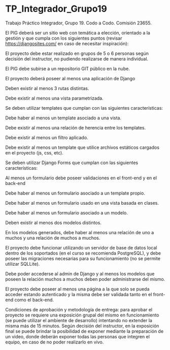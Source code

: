 # TP_Integrador_Grupo19

Trabajo Práctico Integrador, Grupo 19.  Codo a Codo. Comisión 23655.

El PIG deberá ser un sitio web con temática a elección, orientado a la gestión y que cumpla con los siguientes puntos (revisar https://djangosites.com/ en caso de necesitar inspiración):

El proyecto debe estar realizado en grupos de 5 o 6 personas según decisión del instructor, no pudiendo realizarse de manera individual.

El PIG debe subirse a un repositorio GIT público en la nube.

El proyecto deberá poseer al menos una aplicación de Django

Deben existir al menos 3 rutas distintas.

Debe existir al menos una vista parametrizada.

Se deben utilizar templates que cumplan con las siguientes características:

Debe haber al menos un template asociado a una vista.

Debe existir al menos una relación de herencia entre los templates.

Debe existir al menos un filtro aplicado.

Debe existir al menos un template que utilice archivos estáticos cargados en el proyecto (js, css, etc).

Se deben utilizar Django Forms que cumplan con las siguientes características:

Al menos un formulario debe poseer validaciones en el front-end y en el back-end

Debe haber al menos un formulario asociado a un template propio.

Debe haber al menos un formulario usado en una vista basada en clases.

Debe haber al menos un formulario asociado a un modelo.

Deben existir al menos dos modelos distintos.

En los modelos generados, debe haber al menos una relación de uno a muchos y una relación de muchos a muchos.

El proyecto debe funcionar utilizando un servidor de base de datos local dentro de los soportados (en el curso se recomienda PostgreSQL), y debe poseer las migraciones necesarias para su funcionamiento (no se permite utilizar SQLLite).

Debe poder accederse al admin de Django y al menos los modelos que poseen la relación muchos a muchos deben poder administrarse del mismo.

El proyecto debe poseer al menos una página a la que solo se pueda acceder estando autenticado y la misma debe ser validada tanto en el front-end como el back-end.

Condiciones de aprobación y metodología de entrega: para aprobar el proyecto se requiere una exposición grupal del mismo en funcionamiento (se puede utilizar el ambiente de desarrollo) intentando no extender la misma más de 15 minutos. Según decisión del instructor, en la exposición final se puede brindar la posibilidad de exponer mediante la preparación de un video, donde deberán exponer todas las personas que integren el equipo, en caso de no poder realizarlo en vivo.
